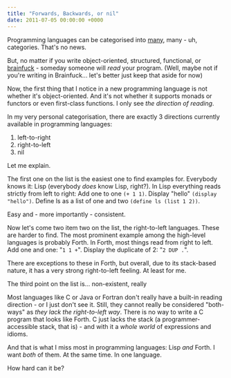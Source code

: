 ```yaml
---
title: "Forwards, Backwards, or nil"
date: 2011-07-05 00:00:00 +0000
---
```

Programming languages can be categorised into <a href="http://en.wikipedia.org/wiki/List_of_programming_languages_by_category" target="_blank">many</a>, many - uh, categories. That's no news.

But, no matter if you write object-oriented, structured, functional, or <a href="http://www.esolangs.org/wiki/Brainfuck" target="_blank">brainfuck</a> - someday someone will *read* your program. (Well, maybe not if you're writing in Brainfuck... let's better just keep that aside for now)

Now, the first thing that I notice in a new programming language is not whether it's object-oriented. And it's not whether it supports monads or functors or even first-class functions. I only see *the direction of reading*.

In my very personal categorisation, there are exactly 3 directions currently available in programming languages:
<ol>
	<li>left-to-right</li>
	<li>right-to-left</li>
	<li>nil</li>
</ol>
Let me explain.

The first one on the list is the easiest one to find examples for. Everybody knows it: Lisp (everybody *does* know Lisp, right?). In Lisp everything reads strictly from left to right: Add one to one `(+ 1 1)`. Display "hello" `(display "hello")`. Define ls as a list of one and two `(define ls (list 1 2))`.

Easy and - more importantly - consistent.

Now let's come two item two on the list, the right-to-left languages. These are harder to find. The most prominent example among the high-level languages is probably Forth. In Forth, most things read from right to left. Add one and one: "`1 1 +`". Display the duplicate of 2: "`2 DUP .`".

There are exceptions to these in Forth, but overall, due to its stack-based nature, it has a very strong right-to-left feeling. At least for me.

The third point on the list is... non-existent, really

Most languages like C or Java or Fortran don't really have a built-in reading direction - or I just don't see it. Still, they cannot really be considered "both-ways" as *they lack the right-to-left way*. There is no way to write a C program that looks like Forth. C just lacks the stack (a programmer-accessible stack, that is) - and with it a *whole world* of expressions and idioms.

And that is what I miss most in programming languages: Lisp *and* Forth. I want *both* of them. At the same time. In one language.

How hard can it be?
